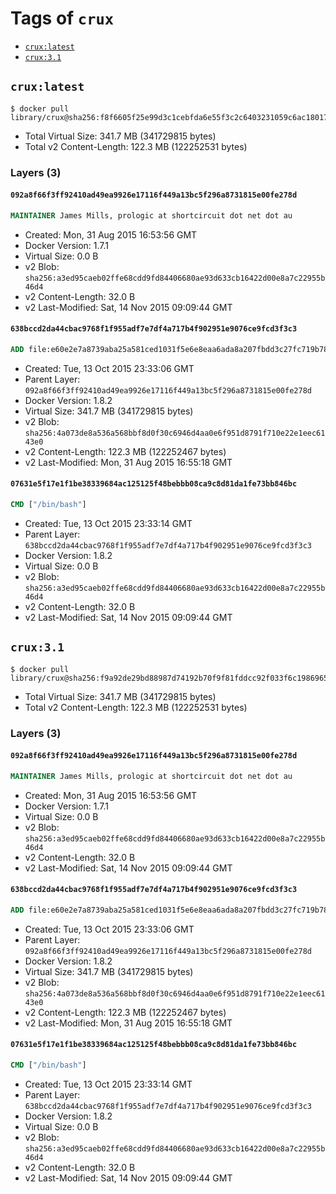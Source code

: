 <!-- THIS FILE IS GENERATED VIA '.template-helpers/generate-tag-details.pl' -->

# Tags of `crux`

-	[`crux:latest`](#cruxlatest)
-	[`crux:3.1`](#crux31)

## `crux:latest`

```console
$ docker pull library/crux@sha256:f8f6605f25e99d3c1cebfda6e55f3c2c6403231059c6ac180172be7cd07b256e
```

-	Total Virtual Size: 341.7 MB (341729815 bytes)
-	Total v2 Content-Length: 122.3 MB (122252531 bytes)

### Layers (3)

#### `092a8f66f3ff92410ad49ea9926e17116f449a13bc5f296a8731815e00fe278d`

```dockerfile
MAINTAINER James Mills, prologic at shortcircuit dot net dot au
```

-	Created: Mon, 31 Aug 2015 16:53:56 GMT
-	Docker Version: 1.7.1
-	Virtual Size: 0.0 B
-	v2 Blob: `sha256:a3ed95caeb02ffe68cdd9fd84406680ae93d633cb16422d00e8a7c22955b46d4`
-	v2 Content-Length: 32.0 B
-	v2 Last-Modified: Sat, 14 Nov 2015 09:09:44 GMT

#### `638bccd2da44cbac9768f1f955adf7e7df4a717b4f902951e9076ce9fcd3f3c3`

```dockerfile
ADD file:e60e2e7a8739aba25a581ced1031f5e6e8eaa6ada8a207fbdd3c27fc719b7840 in /
```

-	Created: Tue, 13 Oct 2015 23:33:06 GMT
-	Parent Layer: `092a8f66f3ff92410ad49ea9926e17116f449a13bc5f296a8731815e00fe278d`
-	Docker Version: 1.8.2
-	Virtual Size: 341.7 MB (341729815 bytes)
-	v2 Blob: `sha256:4a073de8a536a568bbf8d0f30c6946d4aa0e6f951d8791f710e22e1eec6143e0`
-	v2 Content-Length: 122.3 MB (122252467 bytes)
-	v2 Last-Modified: Mon, 31 Aug 2015 16:55:18 GMT

#### `07631e5f17e1f1be38339684ac125125f48bebbb08ca9c8d81da1fe73bb846bc`

```dockerfile
CMD ["/bin/bash"]
```

-	Created: Tue, 13 Oct 2015 23:33:14 GMT
-	Parent Layer: `638bccd2da44cbac9768f1f955adf7e7df4a717b4f902951e9076ce9fcd3f3c3`
-	Docker Version: 1.8.2
-	Virtual Size: 0.0 B
-	v2 Blob: `sha256:a3ed95caeb02ffe68cdd9fd84406680ae93d633cb16422d00e8a7c22955b46d4`
-	v2 Content-Length: 32.0 B
-	v2 Last-Modified: Sat, 14 Nov 2015 09:09:44 GMT

## `crux:3.1`

```console
$ docker pull library/crux@sha256:f9a92de29bd88987d74192b70f9f81fddcc92f033f6c19869655858fe8a9693a
```

-	Total Virtual Size: 341.7 MB (341729815 bytes)
-	Total v2 Content-Length: 122.3 MB (122252531 bytes)

### Layers (3)

#### `092a8f66f3ff92410ad49ea9926e17116f449a13bc5f296a8731815e00fe278d`

```dockerfile
MAINTAINER James Mills, prologic at shortcircuit dot net dot au
```

-	Created: Mon, 31 Aug 2015 16:53:56 GMT
-	Docker Version: 1.7.1
-	Virtual Size: 0.0 B
-	v2 Blob: `sha256:a3ed95caeb02ffe68cdd9fd84406680ae93d633cb16422d00e8a7c22955b46d4`
-	v2 Content-Length: 32.0 B
-	v2 Last-Modified: Sat, 14 Nov 2015 09:09:44 GMT

#### `638bccd2da44cbac9768f1f955adf7e7df4a717b4f902951e9076ce9fcd3f3c3`

```dockerfile
ADD file:e60e2e7a8739aba25a581ced1031f5e6e8eaa6ada8a207fbdd3c27fc719b7840 in /
```

-	Created: Tue, 13 Oct 2015 23:33:06 GMT
-	Parent Layer: `092a8f66f3ff92410ad49ea9926e17116f449a13bc5f296a8731815e00fe278d`
-	Docker Version: 1.8.2
-	Virtual Size: 341.7 MB (341729815 bytes)
-	v2 Blob: `sha256:4a073de8a536a568bbf8d0f30c6946d4aa0e6f951d8791f710e22e1eec6143e0`
-	v2 Content-Length: 122.3 MB (122252467 bytes)
-	v2 Last-Modified: Mon, 31 Aug 2015 16:55:18 GMT

#### `07631e5f17e1f1be38339684ac125125f48bebbb08ca9c8d81da1fe73bb846bc`

```dockerfile
CMD ["/bin/bash"]
```

-	Created: Tue, 13 Oct 2015 23:33:14 GMT
-	Parent Layer: `638bccd2da44cbac9768f1f955adf7e7df4a717b4f902951e9076ce9fcd3f3c3`
-	Docker Version: 1.8.2
-	Virtual Size: 0.0 B
-	v2 Blob: `sha256:a3ed95caeb02ffe68cdd9fd84406680ae93d633cb16422d00e8a7c22955b46d4`
-	v2 Content-Length: 32.0 B
-	v2 Last-Modified: Sat, 14 Nov 2015 09:09:44 GMT
